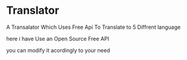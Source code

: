 # Translator
A Transalator Which Uses Free Api To Translate to 5 Diffrent language 

here i have Use an Open Source Free API

you can modify it acordingly to your need 

